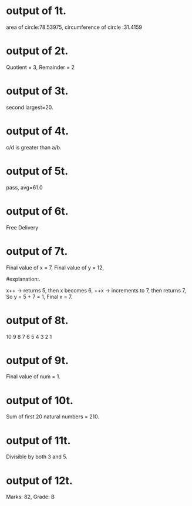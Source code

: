 # output of 1t.
area of circle:78.53975,
circumference of circle :31.4159 

# output of 2t.
Quotient = 3,
Remainder = 2
# output of 3t.
second largest=20.
# output of 4t.
c/d  is greater than a/b.
# output of 5t.
pass,
avg=61.0
# output of 6t.
Free Delivery
# output of 7t.
Final value of x = 7,
Final value of y = 12,

#explanation:.

x++ → returns 5, then x becomes 6,
++x → increments to 7, then returns 7,
So y = 5 + 7 = 1,
Final x = 7.
# output of 8t.
10
9
8
7
6
5
4
3
2
1

# output of 9t.
Final value of num = 1.

# output of 10t.
Sum of first 20 natural numbers = 210.

# output of 11t.
Divisible by both 3 and 5.

# output of 12t.
Marks: 82,
Grade: B



